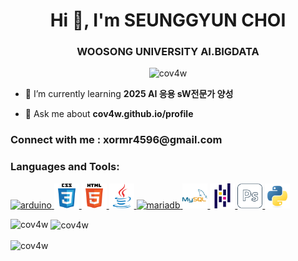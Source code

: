 <h1 align="center">Hi 👋, I'm SEUNGGYUN CHOI</h1>
<h3 align="center">WOOSONG UNIVERSITY AI.BIGDATA</h3>

<p align="center"> <img src="https://komarev.com/ghpvc/?username=cov4w&label=Profile%20views&color=0e75b6&style=flat" alt="cov4w" /> </p>

- 🌱 I’m currently learning **2025 AI 응용 sW전문가 양성**

- 💬 Ask me about **cov4w.github.io/profile**

<h3 align="left">Connect with me : xormr4596@gmail.com</h3>
<p align="left">
</p>

<h3 align="left">Languages and Tools:</h3>
<p align="left"> <a href="https://www.arduino.cc/" target="_blank" rel="noreferrer"> <img src="https://cdn.worldvectorlogo.com/logos/arduino-1.svg" alt="arduino" width="40" height="40"/> </a> <a href="https://www.w3schools.com/css/" target="_blank" rel="noreferrer"> <img src="https://raw.githubusercontent.com/devicons/devicon/master/icons/css3/css3-original-wordmark.svg" alt="css3" width="40" height="40"/> </a> <a href="https://www.w3.org/html/" target="_blank" rel="noreferrer"> <img src="https://raw.githubusercontent.com/devicons/devicon/master/icons/html5/html5-original-wordmark.svg" alt="html5" width="40" height="40"/> </a> <a href="https://www.java.com" target="_blank" rel="noreferrer"> <img src="https://raw.githubusercontent.com/devicons/devicon/master/icons/java/java-original.svg" alt="java" width="40" height="40"/> </a> <a href="https://mariadb.org/" target="_blank" rel="noreferrer"> <img src="https://www.vectorlogo.zone/logos/mariadb/mariadb-icon.svg" alt="mariadb" width="40" height="40"/> </a> <a href="https://www.mysql.com/" target="_blank" rel="noreferrer"> <img src="https://raw.githubusercontent.com/devicons/devicon/master/icons/mysql/mysql-original-wordmark.svg" alt="mysql" width="40" height="40"/> </a> <a href="https://pandas.pydata.org/" target="_blank" rel="noreferrer"> <img src="https://raw.githubusercontent.com/devicons/devicon/2ae2a900d2f041da66e950e4d48052658d850630/icons/pandas/pandas-original.svg" alt="pandas" width="40" height="40"/> </a> <a href="https://www.photoshop.com/en" target="_blank" rel="noreferrer"> <img src="https://raw.githubusercontent.com/devicons/devicon/master/icons/photoshop/photoshop-line.svg" alt="photoshop" width="40" height="40"/> </a> <a href="https://www.python.org" target="_blank" rel="noreferrer"> <img src="https://raw.githubusercontent.com/devicons/devicon/master/icons/python/python-original.svg" alt="python" width="40" height="40"/> </a> </p>

<p><img align="left" src="https://github-readme-stats.vercel.app/api/top-langs?username=cov4w&show_icons=true&locale=en&layout=compact" alt="cov4w" /></p>

<p>&nbsp;<img align="center" src="https://github-readme-stats.vercel.app/api?username=cov4w&show_icons=true&locale=en" alt="cov4w" /></p>

<p><img align="center" src="https://github-readme-streak-stats.herokuapp.com/?user=cov4w&theme=highcontrast" alt="cov4w" /></p>

